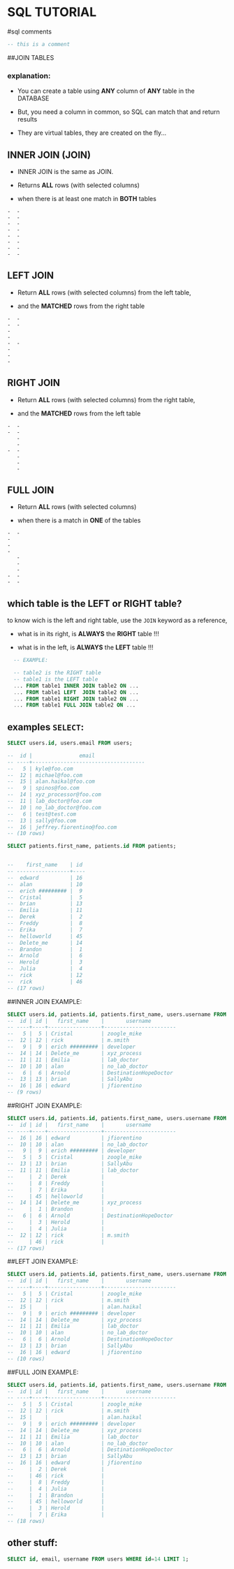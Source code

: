 # SQL TUTORIAL

#sql comments

```sql
-- this is a comment
```

##JOIN TABLES

### explanation:

- You can create a table using __ANY__ column of __ANY__ table in the DATABASE

- But, you need a column in common, so SQL can match that and return results

- They are virtual tables, they are created on the fly...



## INNER JOIN (JOIN)
- INNER JOIN is the same as JOIN.
- Returns __ALL__ rows (with selected columns)

- when there is at least one match in __BOTH__ tables

```
-  -
-  -
-  -
-  -
-  -
-  -
-  -
-  -
```

## LEFT JOIN
- Return __ALL__ rows (with selected columns) from the left table,

- and the __MATCHED__ rows from the right table

```
-  -
-  -
-
-
-  -
-
-
-
```

## RIGHT JOIN
- Return __ALL__ rows (with selected columns) from the right table,

- and the __MATCHED__ rows from the left table

```
-  -
-  -
   -
   -
-  -
   -
   -
   -
```

## FULL JOIN
- Return __ALL__ rows (with selected columns)

- when there is a match in __ONE__ of the tables

```
-  -
-
-
-
   -
   -
   -
-  -
-  -
```

## which table is the LEFT or RIGHT table?
to know wich is the left and right table, use the `JOIN` keyword as a reference,

- what is in its right, is __ALWAYS__ the __RIGHT__ table !!!

- what is in the left, is __ALWAYS__ the __LEFT__ table !!!

```sql
  -- EXAMPLE:

  -- table2 is the RIGHT table
  -- table1 is the LEFT table
  ... FROM table1 INNER JOIN table2 ON ...
  ... FROM table1 LEFT  JOIN table2 ON ...
  ... FROM table1 RIGHT JOIN table2 ON ...
  ... FROM table1 FULL JOIN table2 ON ...
```

## examples `SELECT`:

```sql
SELECT users.id, users.email FROM users;

--  id |               email
-- ----+------------------------------------
--   5 | kyle@foo.com
--  12 | michael@foo.com
--  15 | alan.haikal@foo.com
--   9 | spinos@foo.com
--  14 | xyz_processor@foo.com
--  11 | lab_doctor@foo.com
--  10 | no_lab_doctor@foo.com
--   6 | test@test.com
--  13 | sally@foo.com
--  16 | jeffrey.fiorentino@foo.com
-- (10 rows)

SELECT patients.first_name, patients.id FROM patients;


--    first_name    | id
-- -----------------+----
--  edward          | 16
--  alan            | 10
--  erich ######### |  9
--  Cristal         |  5
--  brian           | 13
--  Emilia          | 11
--  Derek           |  2
--  Freddy          |  8
--  Erika           |  7
--  helloworld      | 45
--  Delete_me       | 14
--  Brandon         |  1
--  Arnold          |  6
--  Herold          |  3
--  Julia           |  4
--  rick            | 12
--  rick            | 46
-- (17 rows)
```

##INNER JOIN EXAMPLE:
```sql
SELECT users.id, patients.id, patients.first_name, users.username FROM users INNER JOIN patients ON patients.id=users.id;
--  id | id |   first_name    |       username
-- ----+----+-----------------+-----------------------
--   5 |  5 | Cristal         | zoogle_mike
--  12 | 12 | rick            | m.smith
--   9 |  9 | erich ######### | developer
--  14 | 14 | Delete_me       | xyz_process
--  11 | 11 | Emilia          | lab_doctor
--  10 | 10 | alan            | no_lab_doctor
--   6 |  6 | Arnold          | DestinationHopeDoctor
--  13 | 13 | brian           | SallyAbu
--  16 | 16 | edward          | jfiorentino
-- (9 rows)
```

##RIGHT JOIN EXAMPLE:
```sql
SELECT users.id, patients.id, patients.first_name, users.username FROM users RIGHT JOIN patients ON patients.id=users.id;
--  id | id |   first_name    |       username
-- ----+----+-----------------+-----------------------
--  16 | 16 | edward          | jfiorentino
--  10 | 10 | alan            | no_lab_doctor
--   9 |  9 | erich ######### | developer
--   5 |  5 | Cristal         | zoogle_mike
--  13 | 13 | brian           | SallyAbu
--  11 | 11 | Emilia          | lab_doctor
--     |  2 | Derek           |
--     |  8 | Freddy          |
--     |  7 | Erika           |
--     | 45 | helloworld      |
--  14 | 14 | Delete_me       | xyz_process
--     |  1 | Brandon         |
--   6 |  6 | Arnold          | DestinationHopeDoctor
--     |  3 | Herold          |
--     |  4 | Julia           |
--  12 | 12 | rick            | m.smith
--     | 46 | rick            |
-- (17 rows)
```

##LEFT JOIN EXAMPLE:
```sql
SELECT users.id, patients.id, patients.first_name, users.username FROM users LEFT JOIN patients ON patients.id=users.id;
--  id | id |   first_name    |       username
-- ----+----+-----------------+-----------------------
--   5 |  5 | Cristal         | zoogle_mike
--  12 | 12 | rick            | m.smith
--  15 |    |                 | alan.haikal
--   9 |  9 | erich ######### | developer
--  14 | 14 | Delete_me       | xyz_process
--  11 | 11 | Emilia          | lab_doctor
--  10 | 10 | alan            | no_lab_doctor
--   6 |  6 | Arnold          | DestinationHopeDoctor
--  13 | 13 | brian           | SallyAbu
--  16 | 16 | edward          | jfiorentino
-- (10 rows)
```

##FULL JOIN EXAMPLE:
```sql
SELECT users.id, patients.id, patients.first_name, users.username FROM users FULL JOIN patients ON patients.id=users.id;
--  id | id |   first_name    |       username
-- ----+----+-----------------+-----------------------
--   5 |  5 | Cristal         | zoogle_mike
--  12 | 12 | rick            | m.smith
--  15 |    |                 | alan.haikal
--   9 |  9 | erich ######### | developer
--  14 | 14 | Delete_me       | xyz_process
--  11 | 11 | Emilia          | lab_doctor
--  10 | 10 | alan            | no_lab_doctor
--   6 |  6 | Arnold          | DestinationHopeDoctor
--  13 | 13 | brian           | SallyAbu
--  16 | 16 | edward          | jfiorentino
--     |  2 | Derek           |
--     | 46 | rick            |
--     |  8 | Freddy          |
--     |  4 | Julia           |
--     |  1 | Brandon         |
--     | 45 | helloworld      |
--     |  3 | Herold          |
--     |  7 | Erika           |
-- (18 rows)

```



## other stuff:
```sql
SELECT id, email, username FROM users WHERE id=14 LIMIT 1;
```
